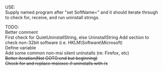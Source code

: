 USE:  
Supply named program after "set SoftName=" and it should iterate through to check for, receive, and run uninstall strings.

TODO:  
Better comment  
First check for QuietUninstallString, else UninstallString
Add section to check non-32bit software (i.e. HKLM\Software\Microsoft)  
    Define variable  
Add some common non-msi silent uninstalls (re: Firefox, etc)  
~~Better iteration(Not GOTO:end but beginning)~~  
~~Check for and replace msiexec /I uninstalls with /x~~  